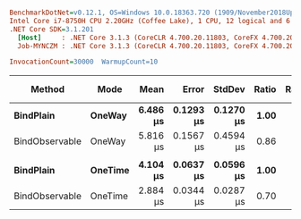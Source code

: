﻿``` ini

BenchmarkDotNet=v0.12.1, OS=Windows 10.0.18363.720 (1909/November2018Update/19H2)
Intel Core i7-8750H CPU 2.20GHz (Coffee Lake), 1 CPU, 12 logical and 6 physical cores
.NET Core SDK=3.1.201
  [Host]     : .NET Core 3.1.3 (CoreCLR 4.700.20.11803, CoreFX 4.700.20.12001), X64 RyuJIT
  Job-MYNCZM : .NET Core 3.1.3 (CoreCLR 4.700.20.11803, CoreFX 4.700.20.12001), X64 RyuJIT

InvocationCount=30000  WarmupCount=10  

```
|         Method |    Mode |     Mean |     Error |    StdDev | Ratio | RatioSD |  Gen 0 |  Gen 1 | Gen 2 | Allocated |
|--------------- |-------- |---------:|----------:|----------:|------:|--------:|-------:|-------:|------:|----------:|
|      **BindPlain** |  **OneWay** | **6.486 μs** | **0.1293 μs** | **0.1270 μs** |  **1.00** |    **0.00** | **0.3000** | **0.0667** |     **-** |    **1553 B** |
| BindObservable |  OneWay | 5.816 μs | 0.1567 μs | 0.4594 μs |  0.86 |    0.05 | 0.2667 | 0.0667 |     - |    1347 B |
|                |         |          |           |           |       |         |        |        |       |           |
|      **BindPlain** | **OneTime** | **4.104 μs** | **0.0637 μs** | **0.0596 μs** |  **1.00** |    **0.00** | **0.2333** |      **-** |     **-** |    **1192 B** |
| BindObservable | OneTime | 2.884 μs | 0.0344 μs | 0.0287 μs |  0.70 |    0.01 | 0.2000 |      - |     - |    1016 B |
